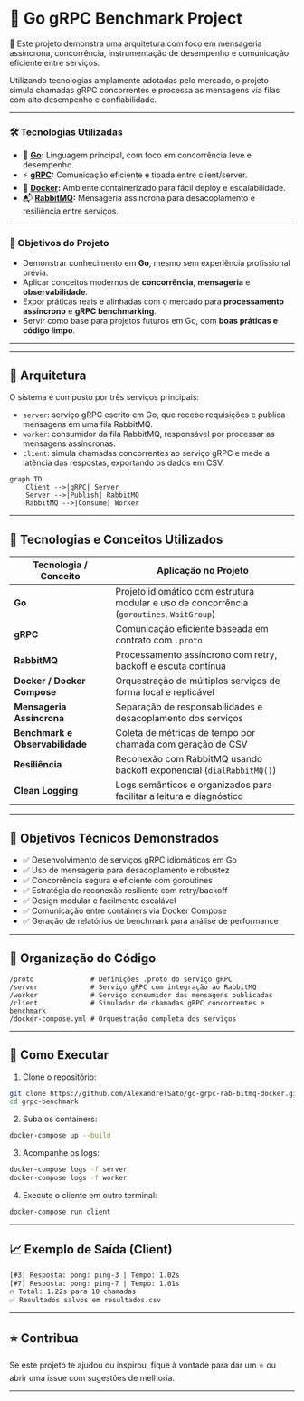 
# 🐹 Go gRPC Benchmark Project

🚀 Este projeto demonstra uma arquitetura com foco em mensageria assíncrona, concorrência, instrumentação de desempenho e comunicação eficiente entre serviços.

Utilizando tecnologias amplamente adotadas pelo mercado, o projeto simula chamadas gRPC concorrentes e processa as mensagens via filas com alto desempenho e confiabilidade.

---

### 🛠️ Tecnologias Utilizadas

- 🐹 **[Go](https://golang.org/):** Linguagem principal, com foco em concorrência leve e desempenho.
- ⚡ **[gRPC](https://grpc.io/):** Comunicação eficiente e tipada entre client/server.
- 🐳 **[Docker](https://www.docker.com/):** Ambiente containerizado para fácil deploy e escalabilidade.
- 📬 **[RabbitMQ](https://www.rabbitmq.com/):** Mensageria assíncrona para desacoplamento e resiliência entre serviços.

---

### 🎯 Objetivos do Projeto

- Demonstrar conhecimento em **Go**, mesmo sem experiência profissional prévia.
- Aplicar conceitos modernos de **concorrência**, **mensageria** e **observabilidade**.
- Expor práticas reais e alinhadas com o mercado para **processamento assíncrono** e **gRPC benchmarking**.
- Servir como base para projetos futuros em Go, com **boas práticas e código limpo**.

---

---

## 🧱 Arquitetura

O sistema é composto por três serviços principais:

- `server`: serviço gRPC escrito em Go, que recebe requisições e publica mensagens em uma fila RabbitMQ.
- `worker`: consumidor da fila RabbitMQ, responsável por processar as mensagens assíncronas.
- `client`: simula chamadas concorrentes ao serviço gRPC e mede a latência das respostas, exportando os dados em CSV.

```mermaid
graph TD
    Client -->|gRPC| Server
    Server -->|Publish| RabbitMQ
    RabbitMQ -->|Consume| Worker
```

---

## 🔧 Tecnologias e Conceitos Utilizados

| Tecnologia / Conceito     | Aplicação no Projeto                                                                 |
|---------------------------|--------------------------------------------------------------------------------------|
| **Go**                    | Projeto idiomático com estrutura modular e uso de concorrência (`goroutines`, `WaitGroup`) |
| **gRPC**                  | Comunicação eficiente baseada em contrato com `.proto`                              |
| **RabbitMQ**              | Processamento assíncrono com retry, backoff e escuta contínua                        |
| **Docker / Docker Compose** | Orquestração de múltiplos serviços de forma local e replicável                        |
| **Mensageria Assíncrona** | Separação de responsabilidades e desacoplamento dos serviços                         |
| **Benchmark e Observabilidade** | Coleta de métricas de tempo por chamada com geração de CSV                          |
| **Resiliência**           | Reconexão com RabbitMQ usando backoff exponencial (`dialRabbitMQ()`)                |
| **Clean Logging**         | Logs semânticos e organizados para facilitar a leitura e diagnóstico                 |

---

## 🎯 Objetivos Técnicos Demonstrados

- ✅ Desenvolvimento de serviços gRPC idiomáticos em Go
- ✅ Uso de mensageria para desacoplamento e robustez
- ✅ Concorrência segura e eficiente com goroutines
- ✅ Estratégia de reconexão resiliente com retry/backoff
- ✅ Design modular e facilmente escalável
- ✅ Comunicação entre containers via Docker Compose
- ✅ Geração de relatórios de benchmark para análise de performance

---

## 📁 Organização do Código

```
/proto              # Definições .proto do serviço gRPC
/server             # Serviço gRPC com integração ao RabbitMQ
/worker             # Serviço consumidor das mensagens publicadas
/client             # Simulador de chamadas gRPC concorrentes e benchmark
/docker-compose.yml # Orquestração completa dos serviços
```

---

## 🚀 Como Executar

1. Clone o repositório:
```bash
git clone https://github.com/AlexandreTSato/go-grpc-rab-bitmq-docker.git
cd grpc-benchmark
```

2. Suba os containers:
```bash
docker-compose up --build
```

3. Acompanhe os logs:
```bash
docker-compose logs -f server
docker-compose logs -f worker
```

4. Execute o cliente em outro terminal:
```bash
docker-compose run client
```

---

## 📈 Exemplo de Saída (Client)

```txt
[#3] Resposta: pong: ping-3 | Tempo: 1.02s
[#7] Resposta: pong: ping-7 | Tempo: 1.01s
🔥 Total: 1.22s para 10 chamadas
✅ Resultados salvos em resultados.csv
```

---

## ⭐ Contribua

Se este projeto te ajudou ou inspirou, fique à vontade para dar um ⭐ ou abrir uma issue com sugestões de melhoria.

---
